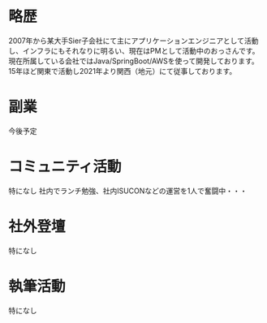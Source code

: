 # 略歴

2007年から某大手Sier子会社にて主にアプリケーションエンジニアとして活動し、インフラにもそれなりに明るい、現在はPMとして活動中のおっさんです。現在所属している会社ではJava/SpringBoot/AWSを使って開発しております。15年ほど関東で活動し2021年より関西（地元）にて従事しております。

# 副業

今後予定

# コミュニティ活動

特になし
社内でランチ勉強、社内ISUCONなどの運営を1人で奮闘中・・・

# 社外登壇

特になし

# 執筆活動

特になし
